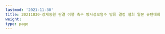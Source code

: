 ```yaml
---
lastmod: '2021-11-30'
title: 20211030-강제동원 판결 이행 촉구 방사성오염수 방류 결정 철회 일본 규탄대회
weight: 
type: page
---
```


